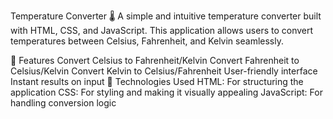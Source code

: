 Temperature Converter 🌡️
A simple and intuitive temperature converter built with HTML, CSS, and JavaScript. This application allows users to convert temperatures between Celsius, Fahrenheit, and Kelvin seamlessly.

🚀 Features
Convert Celsius to Fahrenheit/Kelvin
Convert Fahrenheit to Celsius/Kelvin
Convert Kelvin to Celsius/Fahrenheit
User-friendly interface
Instant results on input
🎨 Technologies Used
HTML: For structuring the application
CSS: For styling and making it visually appealing
JavaScript: For handling conversion logic
